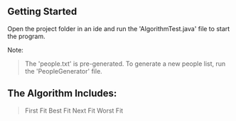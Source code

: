 ## Getting Started
Open the project folder in an ide and run the 'AlgorithmTest.java' file to start the program.

Note:
> The 'people.txt' is pre-generated.
> To generate a new people list, run the 'PeopleGenerator' file.

## The Algorithm Includes:
> First Fit
> Best Fit
> Next Fit
> Worst Fit
